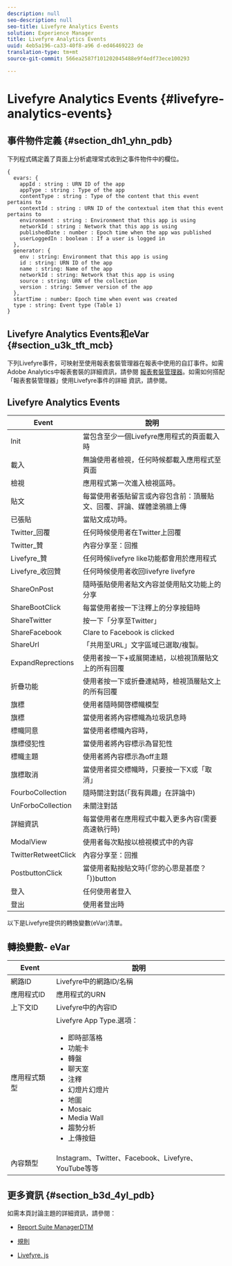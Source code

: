 ```yaml
---
description: null
seo-description: null
seo-title: Livefyre Analytics Events
solution: Experience Manager
title: Livefyre Analytics Events
uuid: 4eb5a196-ca33-40f8-a96 d-ed46469223 de
translation-type: tm+mt
source-git-commit: 566ea2587f101202045488e9f4edf73ece100293

---
```



# Livefyre Analytics Events {#livefyre-analytics-events}

## 事件物件定義 {#section_dh1_yhn_pdb}

下列程式碼定義了頁面上分析處理常式收到之事件物件中的欄位。

```
{
  evars: {
    appId : string : URN ID of the app
    appType : string : Type of the app
    contentType : string : Type of the content that this event pertains to
    contextId : string : URN ID of the contextual item that this event pertains to
    environment : string : Environment that this app is using
    networkId : string : Network that this app is using
    publishedDate : number : Epoch time when the app was published
    userLoggedIn : boolean : If a user is logged in
  },
  generator: {
    env : string: Environment that this app is using
    id : string: URN ID of the app
    name : string: Name of the app
    networkId : string: Network that this app is using
    source : string: URN of the collection
    version : string: Semver version of the app
  },
  startTime : number: Epoch time when event was created
  type : string: Event type (Table 1)
}
```

## Livefyre Analytics Events和eVar {#section_u3k_tft_mcb}

下列Livefyre事件，可映射至使用報表套裝管理器在報表中使用的自訂事件。如需Adobe Analytics中報表套裝的詳細資訊，請參閱 [報表套裝管理器](https://marketing.adobe.com/resources/help/en_US/reference/report_suites_admin.html)。如需如何搭配「報表套裝管理器」使用Livefyre事件的詳細 [](../livefyre-analytics/c-use-livefyre-with-adobe-analytics.md#section_iks_kgd_4cb)資訊，請參閱。

## Livefyre Analytics Events

| Event | 說明 |
|---|---|
| Init | 當包含至少一個Livefyre應用程式的頁面載入時 |
| 載入 | 無論使用者檢視，任何時候都載入應用程式至頁面 |
| 檢視 | 應用程式第一次進入檢視區時。 |
| 貼文 | 每當使用者張貼留言或內容包含前：頂層貼文、回覆、評論、媒體塗鴉牆上傳 |
| 已張貼 | 當貼文成功時。 |
| Twitter_回覆 | 任何時候使用者在Twitter上回覆 |
| Twitter_贊 | 內容分享至：回推 |
| Livefyre_贊 | 任何時候livefyre like功能都會用於應用程式 |
| Livefyre_收回贊 | 任何時候使用者收回livefyre livefyre |
| ShareOnPost | 隨時張貼使用者貼文內容並使用貼文功能上的分享 |
| ShareBootClick | 每當使用者按一下注釋上的分享按鈕時 |
| ShareTwitter | 按一下「分享至Twitter」 |
| ShareFacebook | Clare to Facebook is clicked |
| ShareUrl | 「共用至URL」文字區域已選取/複製。 |
| ExpandReprections | 使用者按一下+或展開連結，以檢視頂層貼文上的所有回覆 |
| 折疊功能 | 使用者按一下或折疊連結時，檢視頂層貼文上的所有回覆 |
| 旗標 | 使用者隨時開啓標幟模型 |
| 旗標 | 當使用者將內容標幟為垃圾訊息時 |
| 標幟同意 | 當使用者標幟內容時， |
| 旗標侵犯性 | 當使用者將內容標示為冒犯性 |
| 標幟主題 | 使用者將內容標示為off主題 |
| 旗標取消 | 當使用者提交標幟時，只要按一下X或「取消」 |
| FourboCollection | 隨時關注對話(「我有興趣」在評論中) |
| UnForboCollection | 未關注對話 |
| 詳細資訊 | 每當使用者在應用程式中載入更多內容(需要高速執行時) |
| ModalView | 使用者每次點按以檢視模式中的內容 |
| TwitterRetweetClick | 內容分享至：回推 |
| PostbuttonClick | 當使用者點按貼文時(「您的心思是甚麼？「))button |
| 登入 | 任何使用者登入 |
| 登出 | 使用者登出時 |

以下是Livefyre提供的轉換變數(eVar)清單。

## 轉換變數- eVar

| Event | 說明 |
|--- |--- |
| 網路ID | Livefyre中的網路ID/名稱 |
| 應用程式ID | 應用程式的URN |
| 上下文ID | Livefyre中的內容ID |
| 應用程式類型 | Livefyre App Type.選項： <br><ul><li>即時部落格  </li><li> 功能卡</li><li>轉盤</li><li>聊天室 </li><li>注釋</li><li>幻燈片幻燈片</li><li>地圖</li><li>Mosaic</li><li>Media Wall</li><li>趨勢分析</li><li>上傳按鈕</li></ul> |
| 內容類型 | Instagram、Twitter、Facebook、Livefyre、YouTube等等 |

## 更多資訊 {#section_b3d_4yl_pdb}

如需本頁討論主題的詳細資訊，請參閱：

* [Report Suite ManagerDTM](https://marketing.adobe.com/resources/help/en_US/reference/report_suites_admin.html)[](https://marketing.adobe.com/resources/help/en_US/livefyre/c_filmstrip_app.html)

* [規則](https://marketing.adobe.com/resources/help/en_US/dtm/rules.html)
* [Livefyre. js](/help/implementation/c-livefyre.js.md)